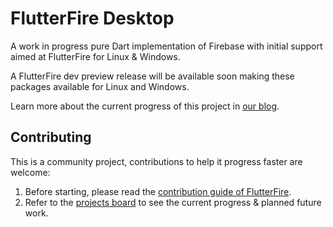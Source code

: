 # FlutterFire Desktop

A work in progress pure Dart implementation of Firebase with initial support aimed at FlutterFire for Linux & Windows.

A FlutterFire dev preview release will be available soon making these packages available for Linux and Windows.

Learn more about the current progress of this project in [our blog](https://invertase.io/blog/announcing-flutterfire-desktop).

## Contributing

This is a community project, contributions to help it progress faster are welcome:
1. Before starting, please read the [contribution guide of FlutterFire](https://github.com/FirebaseExtended/flutterfire/blob/master/CONTRIBUTING.md).
2. Refer to the [projects board](https://github.com/invertase/flutterfire_desktop/projects) to see the current progress & planned future work.
